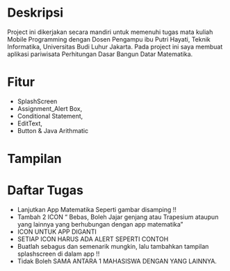 # Deskripsi
Project ini dikerjakan secara mandiri untuk memenuhi tugas mata kuliah Mobile Programming dengan Dosen Pengampu ibu Putri Hayati, Teknik Informatika, Universitas Budi Luhur Jakarta. Pada project ini saya membuat aplikasi pariwisata Perhitungan Dasar Bangun Datar Matematika.

# Fitur
- SplashScreen
- Assignment_Alert Box, 
- Conditional Statement, 
- EditText, 
- Button & Java Arithmatic

# Tampilan


# Daftar Tugas
- Lanjutkan App Matematika Seperti gambar disamping !!
- Tambah 2 ICON “ Bebas, Boleh Jajar genjang atau Trapesium ataupun yang lainnya yang berhubungan dengan app matematika”
- ICON UNTUK APP DIGANTI
- SETIAP ICON HARUS ADA ALERT SEPERTI CONTOH
- Buatlah sebagus dan semenarik mungkin, lalu tambahkan tampilan splashscreen di dalam app !!
- Tidak Boleh SAMA ANTARA 1 MAHASISWA DENGAN YANG LAINNYA.
